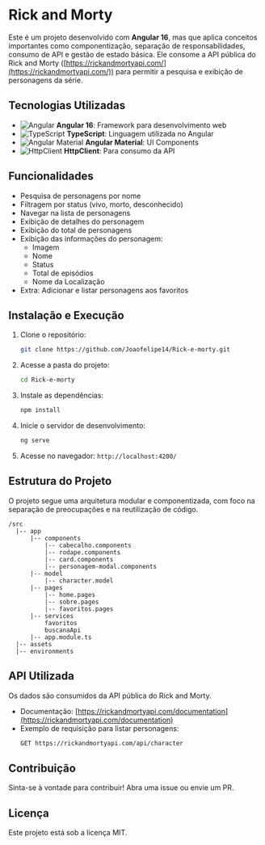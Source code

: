 # Rick and Morty

Este é um projeto desenvolvido com **Angular 16**, mas que aplica conceitos importantes como componentização, separação de responsabilidades, consumo de API e gestão de estado básica. Ele consome a API pública do Rick and Morty ([https://rickandmortyapi.com/](https://rickandmortyapi.com/)) para permitir a pesquisa e exibição de personagens da série. 

## Tecnologias Utilizadas
- ![Angular](https://img.shields.io/badge/Angular-16-red?style=for-the-badge&logo=angular) **Angular 16**: Framework para desenvolvimento web
- ![TypeScript](https://img.shields.io/badge/TypeScript-blue?style=for-the-badge&logo=typescript) **TypeScript**: Linguagem utilizada no Angular
- ![Angular Material](https://img.shields.io/badge/Angular%20Material-orange?style=for-the-badge&logo=angular) **Angular Material**: UI Components
- ![HttpClient](https://img.shields.io/badge/HttpClient-green?style=for-the-badge) **HttpClient**: Para consumo da API

## Funcionalidades
- Pesquisa de personagens por nome
- Filtragem por status (vivo, morto, desconhecido)
- Navegar na lista de personagens
- Exibição de detalhes do personagem
- Exibição do total de personagens
- Exibição das informações do personagem:
  - Imagem
  - Nome
  - Status
  - Total de episódios
  - Nome da Localização
- Extra: Adicionar e listar personagens aos favoritos

## Instalação e Execução
1. Clone o repositório:
   ```sh
   git clone https://github.com/Joaofelipe14/Rick-e-morty.git
   ```
2. Acesse a pasta do projeto:
   ```sh
   cd Rick-e-morty
   ```
3. Instale as dependências:
   ```sh
   npm install
   ```
4. Inicie o servidor de desenvolvimento:
   ```sh
   ng serve
   ```
5. Acesse no navegador: `http://localhost:4200/`

## Estrutura do Projeto
O projeto segue uma arquitetura modular e componentizada, com foco na separação de preocupações e na reutilização de código.
```
/src
  |-- app
      |-- components
          |-- cabecalho.components
          |-- rodape.components
          |-- card.components
          |-- personagem-modal.components
      |-- model
          |-- character.model
      |-- pages
          |-- home.pages
          |-- sobre.pages
          |-- favoritos.pages
      |-- services
          favoritos
          buscanaApi
      |-- app.module.ts
  |-- assets
  |-- environments
```

## API Utilizada
Os dados são consumidos da API pública do Rick and Morty.
- Documentação: [https://rickandmortyapi.com/documentation](https://rickandmortyapi.com/documentation)
- Exemplo de requisição para listar personagens:
  ```sh
  GET https://rickandmortyapi.com/api/character
  ```

## Contribuição
Sinta-se à vontade para contribuir! Abra uma issue ou envie um PR.

## Licença
Este projeto está sob a licença MIT.

